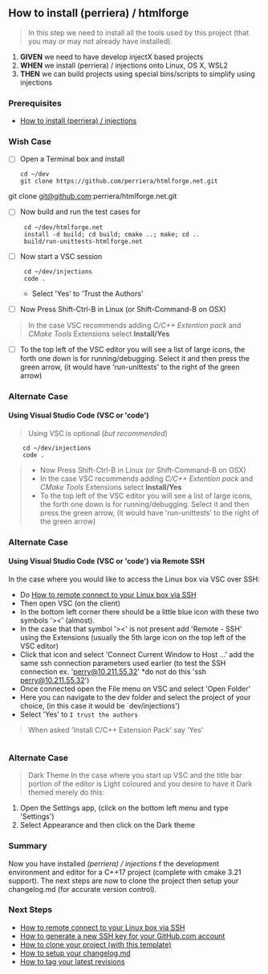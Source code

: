 
## How to install (perriera) / htmlforge 
> In this step we need to install all the tools used by this project (that you may or may not already have installed).

 1. **GIVEN** we need to have develop injectX based projects
 2. **WHEN** we install (perriera) / injections onto Linux, OS X, WSL2
 3. **THEN** we can build projects using special bins/scripts to simplify using injections

### Prerequisites
- [How to install (perriera) / injections](https://github.com/perriera/for_interfaces/blob/main/injections/INSTALL.md)

### Wish Case

  - [ ] Open a Terminal box and install 
	
        cd ~/dev
		git clone https://github.com/perriera/htmlforge.net.git

git clone git@github.com:perriera/htmlforge.net.git
	
 - [ ] Now build and run the test cases for 

		cd ~/dev/htmlforge.net
        install -d build; cd build; cmake ..; make; cd ..
        build/run-unittests-htmlforge.net

 - [ ] Now start a VSC session 

		cd ~/dev/injections
		code .

	- Select 'Yes' to 'Trust the Authors'

 - [ ] Now Press Shift-Ctrl-B in Linux (or Shift-Command-B on OSX)

> In the case VSC recommends adding *C/C++ Extention pack* and *CMake Tools* Extensions select **Install/Yes**

 - [ ] To the top left of the VSC editor you will see a list of large icons, the forth one down is for running/debugging. Select it and then press the green arrow, (it would have 'run-unittests' to the right of the green arrow)

### Alternate Case 
#### Using Visual Studio Code (VSC or 'code')
> Using VSC is optional (*but recommended*)

		cd ~/dev/injections
		code .

> - Now Press Shift-Ctrl-B in Linux (or Shift-Command-B on OSX)
> - In the case VSC recommends adding *C/C++ Extention pack* and *CMake Tools* Extensions select **Install/Yes**
> - To the top left of the VSC editor you will see a list of large icons, the forth one down is for running/debugging. Select it and then press the green arrow, (it would have 'run-unittests' to the right of the green arrow)

### Alternate Case 
#### Using Visual Studio Code (VSC or 'code') via Remote SSH
In the case where you would like to access the Linux box via VSC over SSH:
 - Do [How to remote connect to your Linux box via SSH](https://github.com/perriera/for_interfaces/blob/main/ssh/REMOTE_SSH.md)
 - Then open VSC (on the client) 
 - In the bottom left corner there should be a little blue icon with these two symbols '><' (almost).
 - In the case that that symbol '><' is not present add 'Remote - SSH' using the Extensions (usually the 5th large icon on the top left of the VSC editor)
 - Click that icon and select 'Connect Current Window to Host ...' add the same ssh connection parameters used earlier (to test the SSH connection ex. 'perry@10.211.55.32' *do not do this 'ssh perry@10.211.55.32')
 - Once connected open the File menu on VSC and select 'Open Folder'
 - Here you can navigate to the dev folder and select the project of your choice, (in this case it would be `dev/injections')
 - Select 'Yes' to `I trust the authors`
 > When asked 'Install C/C++ Extension Pack' say 'Yes'
```
```

### Alternate Case 
> Dark Theme
In the case where you start up VSC and the title bar portion of the editor is Light coloured and you desire to have it Dark themed merely do this:
1. Open the Settings app, (click on the bottom left menu and type 'Settings')
2. Select Appearance and then click on the Dark theme

### Summary 
Now you have installed *(perriera) / injections* f  the development environment and editor for a C++17 project (complete with cmake 3.21 support). The next steps are now to clone the project then setup your changelog.md (for accurate version control).

### Next Steps
 - [How to remote connect to your Linux box via SSH](https://github.com/perriera/for_interfaces/blob/main/ssh/REMOTE_SSH.md)
 - [How to generate a new SSH key for your GitHub.com account](https://github.com/perriera/extras_dbo/blob/dev/docs/SSHKEY.md)
 - [How to clone your project (with this template)](https://github.com/perriera/extras_dbo/blob/dev/docs/CLONE.md)
 - [How to setup your changelog.md](https://github.com/perriera/extras_dbo/blob/dev/docs/CHANGELOG.md)
 - [How to tag your latest revisions](https://github.com/perriera/extras_dbo/blob/dev/docs/TAGIT.md)
